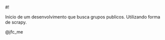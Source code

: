 #!

Inicio de um  desenvolvimento que busca grupos publicos.
Utilizando forma de scrapy.





@jfc_me




